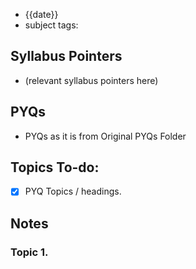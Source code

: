 * {{date}}
* subject tags: 
## Syllabus Pointers
* (relevant syllabus pointers here)
## PYQs
* PYQs as it is from Original PYQs Folder
## Topics To-do: 
- [x] PYQ Topics / headings.

## Notes

### Topic 1.